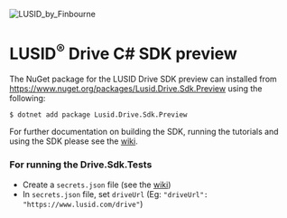 ![LUSID_by_Finbourne](https://content.finbourne.com/LUSID_repo.png)


# LUSID<sup>®</sup> Drive C# SDK preview

The NuGet package for the LUSID Drive SDK preview can installed from https://www.nuget.org/packages/Lusid.Drive.Sdk.Preview using the following:

```
$ dotnet add package Lusid.Drive.Sdk.Preview
```

For further documentation on building the SDK, running the tutorials and using the SDK please see the [wiki](https://github.com/finbourne/lusid-sdk-csharp-preview/wiki).

### For running the Drive.Sdk.Tests

* Create a `secrets.json` file (see the [wiki](https://github.com/finbourne/lusid-sdk-csharp-preview/wiki/API-credentials))
* In `secrets.json` file, set `driveUrl` (Eg: ```"driveUrl": "https://www.lusid.com/drive"```)
